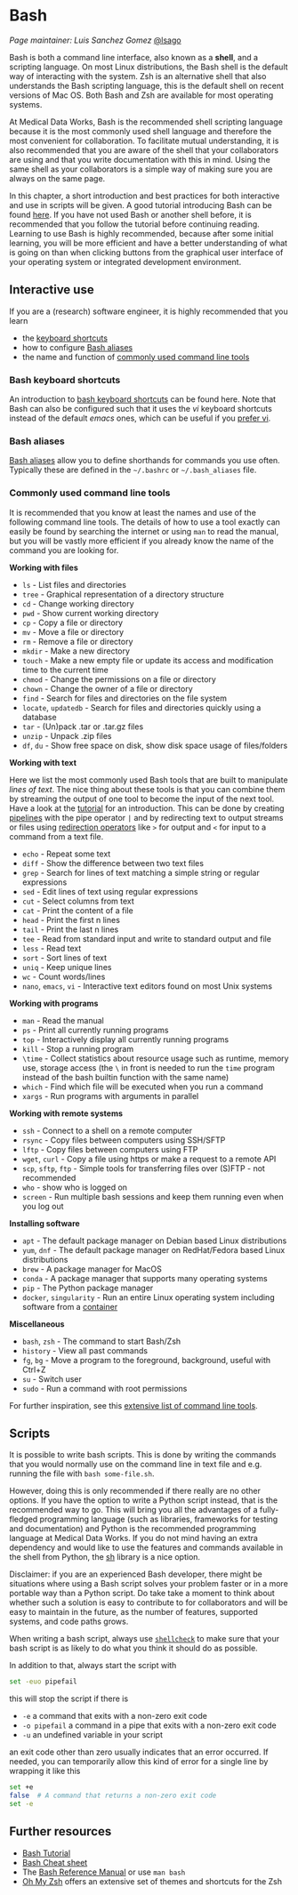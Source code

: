 # Bash

*Page maintainer: Luis Sanchez Gomez* [@lsago](https://github.com/lsago)


Bash is both a command line interface,
also known as a **shell**, and a scripting language.
On most Linux distributions, the Bash shell is the default way of interacting
with the system.
Zsh is an alternative shell that also understands the Bash scripting language,
this is the default shell on recent versions of Mac OS.
Both Bash and Zsh are available for most operating systems.

At Medical Data Works, Bash is the recommended shell scripting
language because it is the most commonly used shell language and therefore the
most convenient for collaboration.
To facilitate mutual understanding, it is also recommended that you are aware of
the shell that your collaborators are using and that you write documentation
with this in mind.
Using the same shell as your collaborators is a simple way of making sure you
are always on the same page.

In this chapter, a short introduction and best practices for both interactive
and use in scripts will be given.
A good tutorial introducing Bash can be found
[here](https://swcarpentry.github.io/shell-novice/).
If you have not used Bash or another shell before, it is recommended that you
follow the tutorial before continuing reading.
Learning to use Bash is highly recommended, because after some initial learning,
you will be more efficient and have a better understanding of what is going on
than when clicking buttons from the graphical user interface of your operating
system or integrated development environment.

## Interactive use

If you are a (research) software engineer, it is highly recommended that you
learn

- the [keyboard shortcuts](#Bash-keyboard-shortcuts)
- how to configure [Bash aliases](#Bash-aliases)
- the name and function of [commonly used command line tools](#Commonly-used-command-line-tools)

### Bash keyboard shortcuts
An introduction to
[bash keyboard shortcuts](https://www.tecmint.com/linux-command-line-bash-shortcut-keys/)
can be found here.
Note that Bash can also be configured such that it uses the *vi* keyboard
shortcuts instead of the default *emacs* ones, which can be useful if you
[prefer vi](https://skeptics.stackexchange.com/questions/17492/does-emacs-cause-emacs-pinky).

### Bash aliases
[Bash aliases](https://linuxize.com/post/how-to-create-bash-aliases/)
allow you to define shorthands for commands you use often.
Typically these are defined in the `~/.bashrc` or `~/.bash_aliases` file.

### Commonly used command line tools
It is recommended that you know at least the names and use of the following
command line tools.
The details of how to use a tool exactly can easily be found by searching the
internet or using `man` to read the manual, but you will be vastly more
efficient if you already know the name of the command you are looking for.

**Working with files**

- `ls` - List files and directories
- `tree` - Graphical representation of a directory structure
- `cd` - Change working directory
- `pwd` - Show current working directory
- `cp` - Copy a file or directory
- `mv` - Move a file or directory
- `rm` - Remove a file or directory
- `mkdir` - Make a new directory
- `touch` - Make a new empty file or update its access and modification time to the current time
- `chmod` - Change the permissions on a file or directory
- `chown` - Change the owner of a file or directory
- `find` - Search for files and directories on the file system
- `locate`, `updatedb` - Search for files and directories quickly using a database
- `tar` - (Un)pack .tar or .tar.gz files
- `unzip` - Unpack .zip files
- `df`, `du` - Show free space on disk, show disk space usage of files/folders

**Working with text**

Here we list the most commonly used Bash tools that are built to manipulate
*lines of text*.
The nice thing about these tools is that you can combine them by streaming the
output of one tool to become the input of the next tool.
Have a look at the
[tutorial](https://swcarpentry.github.io/shell-novice/04-pipefilter.html)
for an introduction.
This can be done by creating
[pipelines](https://www.gnu.org/savannah-checkouts/gnu/bash/manual/bash.html#Pipelines)
with the pipe operator `|` and by redirecting text to output streams or files
using
[redirection operators](https://www.gnu.org/savannah-checkouts/gnu/bash/manual/bash.html#Redirections)
like `>` for output and `<` for input to a command from a text file.

- `echo` - Repeat some text
- `diff` - Show the difference between two text files
- `grep` - Search for lines of text matching a simple string or regular expressions
- `sed` - Edit lines of text using regular expressions
- `cut` - Select columns from text
- `cat` - Print the content of a file
- `head` - Print the first n lines
- `tail` - Print the last n lines
- `tee`	- Read from standard input and write to standard output and file
- `less` - Read text
- `sort` - Sort lines of text
- `uniq` - Keep unique lines
- `wc` - Count words/lines
- `nano`, `emacs`, `vi` - Interactive text editors found on most Unix systems

**Working with programs**

- `man` - Read the manual
- `ps` - Print all currently running programs
- `top` - Interactively display all currently running programs
- `kill` - Stop a running program
- `\time` - Collect statistics about resource usage such as runtime, memory use, storage access (the `\` in front is needed to run the `time` program instead of the bash builtin function with the same name)
- `which` - Find which file will be executed when you run a command
- `xargs` - Run programs with arguments in parallel

**Working with remote systems**

- `ssh` - Connect to a shell on a remote computer
- `rsync` - Copy files between computers using SSH/SFTP
- `lftp` - Copy files between computers using FTP
- `wget`, `curl` - Copy a file using https or make a request to a remote API
- `scp`, `sftp`, `ftp` - Simple tools for transferring files over (S)FTP - not recommended
- `who` - show who is logged on
- `screen` - Run multiple bash sessions and keep them running even when you log out

**Installing software**

- `apt` - The default package manager on Debian based Linux distributions
- `yum`, `dnf` - The default package manager on RedHat/Fedora based Linux distributions
- `brew` - A package manager for MacOS
- `conda` - A package manager that supports many operating systems
- `pip` - The Python package manager
- `docker`, `singularity` - Run an entire Linux operating system including software from a [container](https://www.docker.com/resources/what-container)

**Miscellaneous**

- `bash`, `zsh` - The command to start Bash/Zsh
- `history` - View all past commands
- `fg`, `bg` - Move a program to the foreground, background, useful with Ctrl+Z
- `su` - Switch user
- `sudo` - Run a command with root permissions

For further inspiration, see this
[extensive list of command line tools](https://fossbytes.com/a-z-list-linux-command-line-reference/).

## Scripts

It is possible to write bash scripts.
This is done by writing the commands that you would normally use on the command
line in text file and e.g. running the file with `bash some-file.sh`.

However, doing this is only recommended if there really are no other options.
If you have the option to write a Python script instead, that is the recommended
way to go.
This will bring you all the advantages of a fully-fledged programming language
(such as libraries, frameworks for testing and documentation) and Python is the
recommended programming language at Medical Data Works.
If you do not mind having an extra dependency and would like to use the features
and commands available in the shell from Python, the
[sh](https://sh.readthedocs.io) library is a nice option.

Disclaimer: if you are an experienced Bash developer, there might be situations
where using a Bash script solves your problem faster or in a more portable way
than a Python script.
Do take take a moment to think about whether such a solution is easy to
contribute to for collaborators and will be easy to maintain in the future, as
the number of features, supported systems, and code paths grows.

When writing a bash script, always use
[`shellcheck`](https://www.shellcheck.net/)
to make sure that your bash script is as likely to do what you think it should
do as possible.

In addition to that, always start the script with
```bash
set -euo pipefail
```
this will stop the script if there is

- `-e` a command that exits with a non-zero exit code
- `-o pipefail` a command in a pipe that exits with a non-zero exit code
- `-u` an undefined variable in your script

an exit code other than zero usually indicates that an error occurred.
If needed, you can temporarily allow this kind of error for a single line by
wrapping it like this
```bash
set +e
false  # A command that returns a non-zero exit code
set -e
```

## Further resources

- [Bash Tutorial](https://swcarpentry.github.io/shell-novice/)
- [Bash Cheat sheet](https://devhints.io/bash)
- The [Bash Reference Manual](https://www.gnu.org/savannah-checkouts/gnu/bash/manual/bash.html) or use `man bash`
- [Oh My Zsh](https://ohmyz.sh/) offers an extensive set of themes and shortcuts for the Zsh
